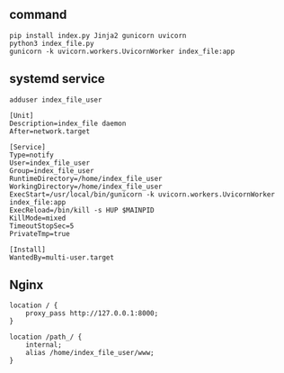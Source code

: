 
## command

    pip install index.py Jinja2 gunicorn uvicorn
    python3 index_file.py
    gunicorn -k uvicorn.workers.UvicornWorker index_file:app


## systemd service

    adduser index_file_user

    [Unit]
    Description=index_file daemon
    After=network.target

    [Service]
    Type=notify
    User=index_file_user
    Group=index_file_user
    RuntimeDirectory=/home/index_file_user
    WorkingDirectory=/home/index_file_user
    ExecStart=/usr/local/bin/gunicorn -k uvicorn.workers.UvicornWorker index_file:app
    ExecReload=/bin/kill -s HUP $MAINPID
    KillMode=mixed
    TimeoutStopSec=5
    PrivateTmp=true

    [Install]
    WantedBy=multi-user.target


## Nginx

    location / {
        proxy_pass http://127.0.0.1:8000;
    }

    location /path_/ {
        internal;
        alias /home/index_file_user/www;
    }
